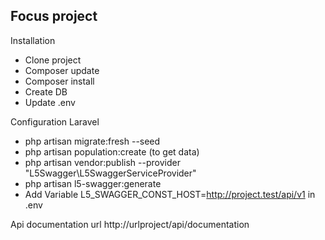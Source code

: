 
## Focus project

Installation

- Clone project
- Composer update
- Composer install
- Create DB
- Update .env



Configuration Laravel

- php artisan migrate:fresh --seed
- php artisan population:create (to get data)
- php artisan vendor:publish --provider "L5Swagger\L5SwaggerServiceProvider"
- php artisan l5-swagger:generate
- Add Variable L5_SWAGGER_CONST_HOST=http://project.test/api/v1 in .env



Api documentation url http://urlproject/api/documentation
